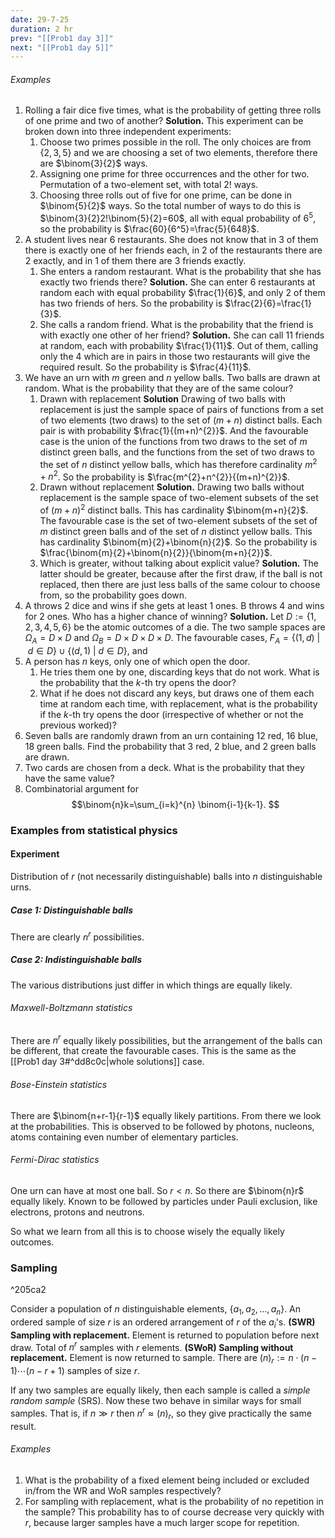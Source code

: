 ```yaml
---
date: 29-7-25
duration: 2 hr
prev: "[[Prob1 day 3]]"
next: "[[Prob1 day 5]]"
---
```

###### Examples 
1. Rolling a fair dice five times, what is the probability of getting three rolls of one prime and two of another?
	**Solution.** This experiment can be broken down into three independent experiments: 
	1. Choose two primes possible in the roll. The only choices are from $\{ 2,3,5 \}$ and we are choosing a set of two elements, therefore there are $\binom{3}{2}$ ways.
	2. Assigning one prime for three occurrences and the other for two. Permutation of a two-element set, with total $2!$ ways.
	3. Choosing three rolls out of five for one prime, can be done in $\binom{5}{2}$ ways.
	So the total number of ways to do this is $\binom{3}{2}2!\binom{5}{2}=60$, all with equal probability of $6^5$, so the probability is $\frac{60}{6^5}=\frac{5}{648}$.
2. A student lives near 6 restaurants. She does not know that in 3 of them there is exactly one of her friends each, in 2 of the restaurants there are 2 exactly, and in 1 of them there are 3 friends exactly. 
	1. She enters a random restaurant. What is the probability that she has exactly two friends there?
		**Solution.** She can enter $6$ restaurants at random each with equal probability $\frac{1}{6}$, and only $2$ of them has two friends of hers. So the probability is $\frac{2}{6}=\frac{1}{3}$.
	2. She calls a random friend. What is the probability that the friend is with exactly one other of her friend?
		**Solution.** She can call $11$ friends at random, each with probability $\frac{1}{11}$. Out of them, calling only the $4$ which are in pairs in those two restaurants will give the required result. So the probability is $\frac{4}{11}$.
3. We have an urn with $m$ green and $n$ yellow balls. Two balls are drawn at random. What is the probability that they are of the same colour?
	1. Drawn with replacement
		**Solution** Drawing of two balls with replacement is just the sample space of pairs of functions from a set of two elements (two draws) to the set of $(m+n)$ distinct balls. Each pair is with probability $\frac{1}{(m+n)^{2}}$. And the favourable case is the union of the functions from two draws to the set of $m$ distinct green balls, and the functions from the set of two draws to the set of $n$ distinct yellow balls, which has therefore cardinality $m^{2}+n^{2}$. So the probability is $\frac{m^{2}+n^{2}}{(m+n)^{2}}$.
	2. Drawn without replacement
		**Solution.** Drawing two balls without replacement is the sample space of two-element subsets of the set of $(m+n)^{2}$ distinct balls. This has cardinality $\binom{m+n}{2}$. The favourable case is the set of two-element subsets of the set of $m$ distinct green balls and of the set of $n$ distinct yellow balls. This has cardinality $\binom{m}{2}+\binom{n}{2}$. So the probability is $\frac{\binom{m}{2}+\binom{n}{2}}{\binom{m+n}{2}}$.
	3. Which is greater, without talking about explicit value?
		**Solution.** The latter should be greater, because after the first draw, if the ball is not replaced, then there are just less balls of the same colour to choose from, so the probability goes down.
4. A throws 2 dice and wins if she gets at least 1 ones. B throws 4 and wins for 2 ones. Who has a higher chance of winning?
	**Solution.** Let $D:=\{ 1,2,3,4,5,6 \}$ be the atomic outcomes of a die. The two sample spaces are $\Omega_{A}=D\times D$ and $\Omega_{B}=D\times D\times D\times D$. The favourable cases, $F_{A}=\{ (1,d)\ |\ d\in D \}\cup \{ (d,1)\ |\ d\in D \}$, and 
5. A person has $n$ keys, only one of which open the door. 
	1. He tries them one by one, discarding keys that do not work. What is the probability that the $k$-th try opens the door?
	2. What if he does not discard any keys, but draws one of them each time at random each time, with replacement, what is the probability if the $k$-th try opens the door (irrespective of whether or not the previous worked)?
6. Seven balls are randomly drawn from an urn containing 12 red, 16 blue, 18 green balls. Find the probability that 3 red, 2 blue, and 2 green balls are drawn.
7. Two cards are chosen from a deck. What is the probability that they have the same value?
8. Combinatorial argument for $$\binom{n}k=\sum_{i=k}^{n} \binom{i-1}{k-1}. $$

### Examples from statistical physics
#### Experiment
Distribution of $r$ (not necessarily distinguishable) balls into $n$ distinguishable urns.

##### Case 1: Distinguishable balls
There are clearly $n^r$ possibilities.

##### Case 2: Indistinguishable balls
The various distributions just differ in which things are equally likely.
###### Maxwell-Boltzmann statistics
There are $n^r$ equally likely possibilities, but the arrangement of the balls can be different, that create the favourable cases. This is the same as the [[Prob1 day 3#^dd8c0c|whole solutions]] case. 
###### Bose-Einstein statistics
There are $\binom{n+r-1}{r-1}$ equally likely partitions. From there we look at the probabilities. This is observed to be followed by photons, nucleons, atoms containing even number of elementary particles.
###### Fermi-Dirac statistics
One urn can have at most one ball. So $r<n$. So there are $\binom{n}r$ equally likely. Known to be followed by particles under Pauli exclusion, like electrons, protons and neutrons.

So what we learn from all this is to choose wisely the equally likely outcomes.

### Sampling

^205ca2

Consider a population of $n$ distinguishable elements, $\{ a_{1},a_{2},\dots,a_{n} \}$. An ordered sample of size $r$ is an ordered arrangement of $r$ of the $a_{i}$'s.
**(SWR) Sampling with replacement.** Element is returned to population before next draw. Total of $n^r$ samples with $r$ elements.
**(SWoR) Sampling without replacement.** Element is now returned to sample. There are $(n)_{r}:=n\cdot(n-1)\cdots(n-r+1)$ samples of size $r$.

If any two samples are equally likely, then each sample is called a *simple random sample* (SRS).
Now these two behave in similar ways for small samples. That is, if $n\gg r$ then $n^r\approx(n)_{r}$, so they give practically the same result.

###### Examples
1. What is the probability of a fixed element being included or excluded in/from the WR and WoR samples respectively? 
2. For sampling with replacement, what is the probability of no repetition in the sample? This probability has to of course decrease very quickly with $r$, because larger samples have a much larger scope for repetition. 
